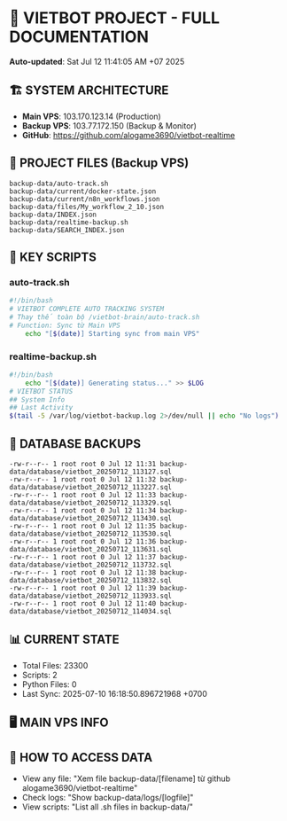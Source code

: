 # 🤖 VIETBOT PROJECT - FULL DOCUMENTATION
**Auto-updated**: Sat Jul 12 11:41:05 AM +07 2025

## 🏗️ SYSTEM ARCHITECTURE
- **Main VPS**: 103.170.123.14 (Production)
- **Backup VPS**: 103.77.172.150 (Backup & Monitor)
- **GitHub**: https://github.com/alogame3690/vietbot-realtime

## 📁 PROJECT FILES (Backup VPS)
```
backup-data/auto-track.sh
backup-data/current/docker-state.json
backup-data/current/n8n_workflows.json
backup-data/files/My_workflow_2_10.json
backup-data/INDEX.json
backup-data/realtime-backup.sh
backup-data/SEARCH_INDEX.json
```

## 🔧 KEY SCRIPTS
### auto-track.sh
```bash
#!/bin/bash
# VIETBOT COMPLETE AUTO TRACKING SYSTEM
# Thay thế toàn bộ /vietbot-brain/auto-track.sh
# Function: Sync từ Main VPS
    echo "[$(date)] Starting sync from main VPS"
```
### realtime-backup.sh
```bash
#!/bin/bash
    echo "[$(date)] Generating status..." >> $LOG
# VIETBOT STATUS
## System Info
## Last Activity
$(tail -5 /var/log/vietbot-backup.log 2>/dev/null || echo "No logs")
```

## 💾 DATABASE BACKUPS
```
-rw-r--r-- 1 root root 0 Jul 12 11:31 backup-data/database/vietbot_20250712_113127.sql
-rw-r--r-- 1 root root 0 Jul 12 11:32 backup-data/database/vietbot_20250712_113227.sql
-rw-r--r-- 1 root root 0 Jul 12 11:33 backup-data/database/vietbot_20250712_113329.sql
-rw-r--r-- 1 root root 0 Jul 12 11:34 backup-data/database/vietbot_20250712_113430.sql
-rw-r--r-- 1 root root 0 Jul 12 11:35 backup-data/database/vietbot_20250712_113530.sql
-rw-r--r-- 1 root root 0 Jul 12 11:36 backup-data/database/vietbot_20250712_113631.sql
-rw-r--r-- 1 root root 0 Jul 12 11:37 backup-data/database/vietbot_20250712_113732.sql
-rw-r--r-- 1 root root 0 Jul 12 11:38 backup-data/database/vietbot_20250712_113832.sql
-rw-r--r-- 1 root root 0 Jul 12 11:39 backup-data/database/vietbot_20250712_113933.sql
-rw-r--r-- 1 root root 0 Jul 12 11:40 backup-data/database/vietbot_20250712_114034.sql
```

## 📊 CURRENT STATE
- Total Files: 23300
- Scripts: 2
- Python Files: 0
- Last Sync: 2025-07-10 16:18:50.896721968 +0700

## 🖥️ MAIN VPS INFO


## 🚨 HOW TO ACCESS DATA
- View any file: "Xem file backup-data/[filename] từ github alogame3690/vietbot-realtime"
- Check logs: "Show backup-data/logs/[logfile]"
- View scripts: "List all .sh files in backup-data/"
